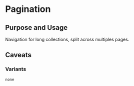# Pagination

## Purpose and Usage
Navigation for long collections, split across multiples pages.

## Caveats

### Variants

```
none

```
